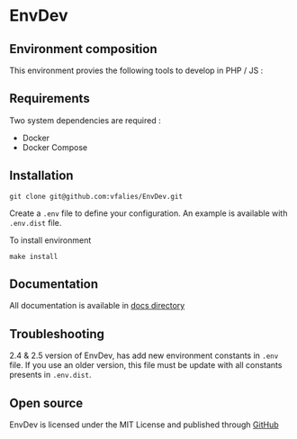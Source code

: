 # EnvDev

## Environment composition

This environment provies the following tools to develop in PHP / JS :

## Requirements

Two system dependencies are required :

- Docker
- Docker Compose

## Installation

```shell
git clone git@github.com:vfalies/EnvDev.git
```

Create a `.env` file to define your configuration.
An example is available with `.env.dist` file.

To install environment

```shell
make install
```

## Documentation

All documentation is available in [docs directory](./docs)

## Troubleshooting

2.4 & 2.5 version of EnvDev, has add new environment constants in `.env` file. If you use an older version, this file must be update with all constants presents in `.env.dist`.

## Open source

EnvDev is licensed under the MIT License and published through [GitHub](https://github.com/vfalies/envdev/blob/master/LICENSE)
